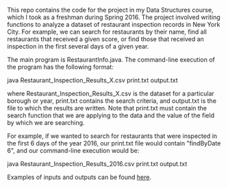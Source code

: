 This repo contains the code for the project in my Data Structures course, which I took as a freshman during Spring 2016. The project involved writing functions to analyze a dataset of restaurant inspection records in New York City. For example, we can search for restaurants by their name, find all restaurants that received a given score, or find those that received an inspection in the first several days of a given year.

The main program is RestaurantInfo.java. The command-line execution of the program has the following format:

java Restaurant_Inspection_Results_X.csv print.txt output.txt

where Restaurant_Inspection_Results_X.csv is the dataset for a particular borough or year, print.txt contains the search criteria, and output.txt is the file to which the results are written. Note that print.txt must contain the search function that we are applying to the data and the value of the field by which we are searching.

For example, if we wanted to search for restaurants that were inspected in the first 6 days of the year 2016, our print.txt file would contain "findByDate 6", and our command-line execution would be:

java Restaurant_Inspection_Results_2016.csv print.txt output.txt

Examples of inputs and outputs can be found [here](example_commands).
